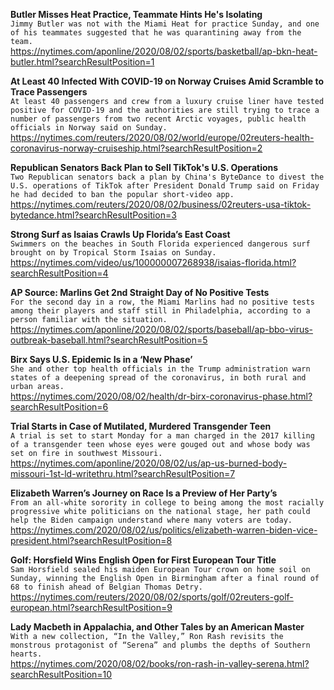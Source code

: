 **Butler Misses Heat Practice, Teammate Hints He's Isolating**\
`Jimmy Butler was not with the Miami Heat for practice Sunday, and one of his teammates suggested that he was quarantining away from the team.`\
https://nytimes.com/aponline/2020/08/02/sports/basketball/ap-bkn-heat-butler.html?searchResultPosition=1

**At Least 40 Infected With COVID-19 on Norway Cruises Amid Scramble to Trace Passengers**\
`At least 40 passengers and crew from a luxury cruise liner have tested positive for COVID-19 and the authorities are still trying to trace a number of passengers from two recent Arctic voyages, public health officials in Norway said on Sunday.`\
https://nytimes.com/reuters/2020/08/02/world/europe/02reuters-health-coronavirus-norway-cruiseship.html?searchResultPosition=2

**Republican Senators Back Plan to Sell TikTok's U.S. Operations**\
`Two Republican senators back a plan by China's ByteDance to divest the U.S. operations of TikTok after President Donald Trump said on Friday he had decided to ban the popular short-video app.`\
https://nytimes.com/reuters/2020/08/02/business/02reuters-usa-tiktok-bytedance.html?searchResultPosition=3

**Strong Surf as Isaias Crawls Up Florida’s East Coast**\
`Swimmers on the beaches in South Florida experienced dangerous surf brought on by Tropical Storm Isaias on Sunday.`\
https://nytimes.com/video/us/100000007268938/isaias-florida.html?searchResultPosition=4

**AP Source: Marlins Get 2nd Straight Day of No Positive Tests**\
`For the second day in a row, the Miami Marlins had no positive tests among their players and staff still in Philadelphia, according to a person familiar with the situation.`\
https://nytimes.com/aponline/2020/08/02/sports/baseball/ap-bbo-virus-outbreak-baseball.html?searchResultPosition=5

**Birx Says U.S. Epidemic Is in a ‘New Phase’**\
`She and other top health officials in the Trump administration warn states of a deepening spread of the coronavirus, in both rural and urban areas.`\
https://nytimes.com/2020/08/02/health/dr-birx-coronavirus-phase.html?searchResultPosition=6

**Trial Starts in Case of Mutilated, Murdered Transgender Teen**\
`A trial is set to start Monday for a man charged in the 2017 killing of a transgender teen whose eyes were gouged out and whose body was set on fire in southwest Missouri.`\
https://nytimes.com/aponline/2020/08/02/us/ap-us-burned-body-missouri-1st-ld-writethru.html?searchResultPosition=7

**Elizabeth Warren’s Journey on Race Is a Preview of Her Party’s**\
`From an all-white sorority in college to being among the most racially progressive white politicians on the national stage, her path could help the Biden campaign understand where many voters are today.`\
https://nytimes.com/2020/08/02/us/politics/elizabeth-warren-biden-vice-president.html?searchResultPosition=8

**Golf: Horsfield Wins English Open for First European Tour Title**\
`Sam Horsfield sealed his maiden European Tour crown on home soil on Sunday, winning the English Open in Birmingham after a final round of 68 to finish ahead of Belgian Thomas Detry.`\
https://nytimes.com/reuters/2020/08/02/sports/golf/02reuters-golf-european.html?searchResultPosition=9

**Lady Macbeth in Appalachia, and Other Tales by an American Master**\
`With a new collection, “In the Valley,” Ron Rash revisits the monstrous protagonist of “Serena” and plumbs the depths of Southern hearts.`\
https://nytimes.com/2020/08/02/books/ron-rash-in-valley-serena.html?searchResultPosition=10

